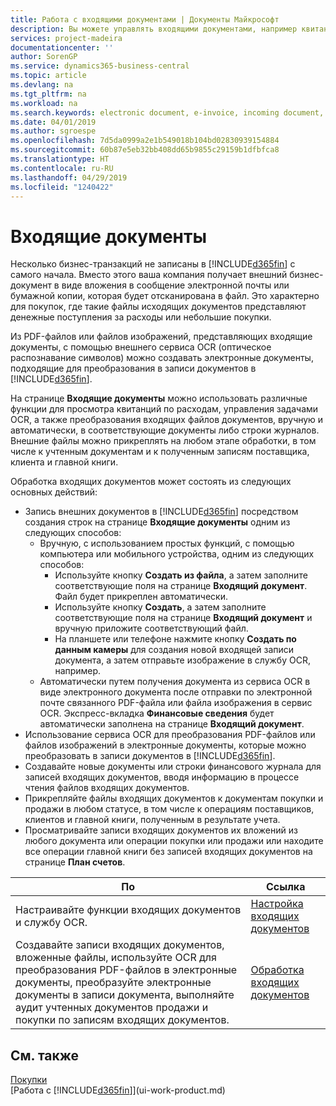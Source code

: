 ```yaml
---
title: Работа с входящими документами | Документы Майкрософт
description: Вы можете управлять входящими документами, например квитанциями о входящих платежах или PDF-документами, управлять задачами OCR и преобразовывать файлы в электронные документы и записи.
services: project-madeira
documentationcenter: ''
author: SorenGP
ms.service: dynamics365-business-central
ms.topic: article
ms.devlang: na
ms.tgt_pltfrm: na
ms.workload: na
ms.search.keywords: electronic document, e-invoice, incoming document, OCR, ecommerce, document exchange, import invoice
ms.date: 04/01/2019
ms.author: sgroespe
ms.openlocfilehash: 7d5da0999a2e1b549018b104bd02830939154884
ms.sourcegitcommit: 60b87e5eb32bb408dd65b9855c29159b1dfbfca8
ms.translationtype: HT
ms.contentlocale: ru-RU
ms.lasthandoff: 04/29/2019
ms.locfileid: "1240422"
---
```

# <a name="incoming-documents"></a>Входящие документы
Несколько бизнес-транзакций не записаны в [!INCLUDE[d365fin](includes/d365fin_md.md)] с самого начала. Вместо этого ваша компания получает внешний бизнес-документ в виде вложения в сообщение электронной почты или бумажной копии, которая будет отсканирована в файл. Это характерно для покупок, где такие файлы исходящих документов представляют денежные поступления за расходы или небольшие покупки.

Из PDF-файлов или файлов изображений, представляющих входящие документы, с помощью внешнего сервиса OCR (оптическое распознавание символов) можно создавать электронные документы, подходящие для преобразования в записи документов в [!INCLUDE[d365fin](includes/d365fin_md.md)].

На странице **Входящие документы** можно использовать различные функции для просмотра квитанций по расходам, управления задачами OCR, а также преобразования входящих файлов документов, вручную и автоматически, в соответствующие документы либо строки журналов. Внешние файлы можно прикреплять на любом этапе обработки, в том числе к учтенным документам и к полученным записям поставщика, клиента и главной книги.

Обработка входящих документов может состоять из следующих основных действий:

* Запись внешних документов в [!INCLUDE[d365fin](includes/d365fin_md.md)] посредством создания строк на странице **Входящие документы** одним из следующих способов:
  * Вручную, с использованием простых функций, с помощью компьютера или мобильного устройства, одним из следующих способов:
    * Используйте кнопку **Создать из файла**, а затем заполните соответствующие поля на странице **Входящий документ**. Файл будет прикреплен автоматически.  
    * Используйте кнопку **Создать**, а затем заполните соответствующие поля на странице **Входящий документ** и вручную приложите соответствующий файл.
    * На планшете или телефоне нажмите кнопку **Создать по данным камеры** для создания новой входящей записи документа, а затем отправьте изображение в службу OCR, например.
  * Автоматически путем получения документа из сервиса OCR в виде электронного документа после отправки по электронной почте связанного PDF-файла или файла изображения в сервис OCR. Экспресс-вкладка **Финансовые сведения** будет автоматически заполнена на странице **Входящий документ**.
* Использование сервиса OCR для преобразования PDF-файлов или файлов изображений в электронные документы, которые можно преобразовать в записи документов в [!INCLUDE[d365fin](includes/d365fin_md.md)].
* Создавайте новые документы или строки финансового журнала для записей входящих документов, вводя информацию в процессе чтения файлов входящих документов.
* Прикрепляйте файлы входящих документов к документам покупки и продажи в любом статусе, в том числе к операциям поставщиков, клиентов и главной книги, полученным в результате учета.
* Просматривайте записи входящих документов их вложений из любого документа или операции покупки или продажи или находите все операции главной книги без записей входящих документов на странице **План счетов**.

| По | Ссылка |
| --- | --- |
| Настраивайте функции входящих документов и службу OCR. |[Настройка входящих документов](across-how-setup-income-documents.md) |
| Создавайте записи входящих документов, вложенные файлы, используйте OCR для преобразования PDF-файлов в электронные документы, преобразуйте электронные документы в записи документа, выполняйте аудит учтенных документов продажи и покупки по записям входящих документов. |[Обработка входящих документов](across-process-income-documents.md) |

## <a name="see-also"></a>См. также
[Покупки](purchasing-manage-purchasing.md)  
[Работа с [!INCLUDE[d365fin](includes/d365fin_md.md)]](ui-work-product.md)
